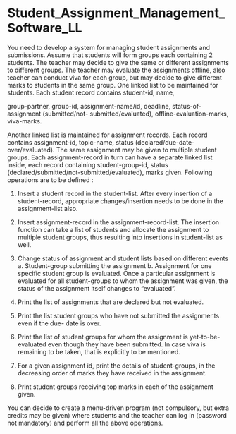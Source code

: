 # Student_Assignment_Management_Software_LL

You need to develop a system for managing student assignments and submissions. Assume
that students will form groups each containing 2 students. The teacher may decide to give the
same or different assignments to different groups. The teacher may evaluate the assignments
offline, also teacher can conduct viva for each group, but may decide to give different marks
to students in the same group.
One linked list to be maintained for students. Each student record contains student-id, name,

group-partner, group-id, assignment-name/id, deadline, status-of-assignment (submitted/not-
submitted/evaluated), offline-evaluation-marks, viva-marks.

Another linked list is maintained for assignment records. Each record contains assignment-id,
topic-name, status (declared/due-date-over/evaluated). The same assignment may be given to
multiple student groups. Each assignment-record in turn can have a separate linked list inside,
each record containing student-group-id, status (declared/submitted/not-submitted/evaluated),
marks given.
Following operations are to be defined :
1. Insert a student record in the student-list. After every insertion of a student-record,
appropriate changes/insertion needs to be done in the assignment-list also.
2. Insert assignment-record in the assignment-record-list. The insertion function can take
a list of students and allocate the assignment to multiple student groups, thus resulting
into insertions in student-list as well.
3. Change status of assignment and student lists based on different events
a. Student-group submitting the assignment
b. Assignment for one specific student group is evaluated. Once a particular
assignment is evaluated for all student-groups to whom the assignment was
given, the status of the assignment itself changes to “evaluated”.
4. Print the list of assignments that are declared but not evaluated.

5. Print the list student groups who have not submitted the assignments even if the due-
date is over.

6. Print the list of student groups for whom the assignment is yet-to-be-evaluated even
though they have been submitted. In case viva is remaining to be taken, that is
explicitly to be mentioned.
7. For a given assignment id, print the details of student-groups, in the decreasing order
of marks they have received in the assignment.
8. Print student groups receiving top marks in each of the assignment given.

You can decide to create a menu-driven program (not compulsory, but extra credits may be
given) where students and the teacher can log in (password not mandatory) and perform all
the above operations.
